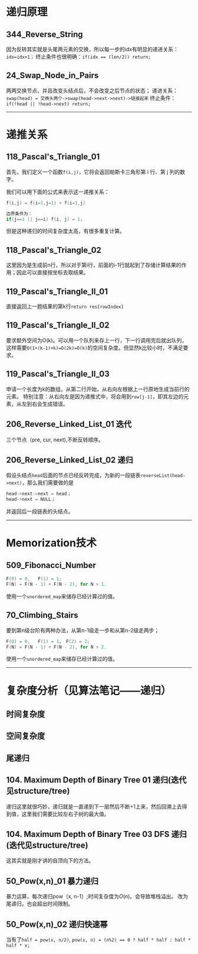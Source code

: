 # 递归原理

## 344_Reverse_String
因为反转其实就是头尾两元素的交换，所以每一步的idx有明显的递进关系：```idx=idx+1；```
终止条件也很明确：```if(idx == (len/2)) return;```

## 24_Swap_Node_in_Pairs
两两交换节点，并且改变头结点后，不会改变之后节点的状态；
递进关系：```swap(head) = 交换头两个->swap(head->next->next)->链接起来```
终止条件：```if(!head || !head->next) return;```

---

# 递推关系

## 118_Pascal's_Triangle_01
首先，我们定义一个函数```f(i,j)```，它将会返回帕斯卡三角形第 i 行、第 j 列的数字。

我们可以用下面的公式来表示这一递推关系：
```cpp
f(i,j) = f(i−1,j−1) + f(i−1,j)

边界条件为：
if(j==1 || j==i) f(i, j) = 1; 
```
但是这种递归的时间复杂度太高，有很多重复计算。

## 118_Pascal's_Triangle_02
这里因为是生成前n行，所以对于第i行，前面的i-1行就起到了存储计算结果的作用；因此可以直接按坐标去取结果。

## 119_Pascal's_Triangle_II_01
直接返回上一题结果的第k行```return res[rowIndex]```

## 119_Pascal's_Triangle_II_02
要求额外空间为O(k)。可以用一个队列来存上一行，下一行调用完后就出队列，这样需要```O(1+(k-1)+k)=O(2k)=O(k)```的空间复杂度。但显然k比较小时，不满足要求。

## 119_Pascal's_Triangle_II_03
申请一个长度为k的数组，从第二行开始，从右向左根据上一行原地生成当前行的元素。
特别注意：从右向左是因为递推式中，将会用到```row[j-1]```，即其左边的元素，从左到右会生成错误。

## 206_Reverse_Linked_List_01 迭代
三个节点（pre, cur, next),不断反转顺序。

## 206_Reverse_Linked_List_02 递归
假设头结点```head```后面的节点已经反转完成，为新的一段链表```reverseList(head->next)```，那么我们需要做的是
```cpp
head->next->next = head；
head->next = NULL；
```
并返回后一段链表的头结点。

---

# Memorization技术

## 509_Fibonacci_Number
```cpp
F(0) = 0,   F(1) = 1;
F(N) = F(N - 1) + F(N - 2), for N > 1.
```
使用一个```unordered_map```来储存已经计算过的值。

## 70_Climbing_Stairs
要到第n级台阶有两种办法，从第n-1级走一步和从第n-2级走两步；
```cpp
F(0) = 0,   F(1) = 1， F(2) = 2;
F(N) = F(N - 1) + F(N - 2), for N > 2.
```
使用一个```unordered_map```来储存已经计算过的值。

---

# 复杂度分析（见算法笔记——递归）
## 时间复杂度
## 空间复杂度
## 尾递归

## 104. Maximum Depth of Binary Tree 01 递归(迭代见structure/tree)

递归这里就很巧妙，递归就是一直递到下一层然后不断+1上来，然后回溯上去得到值，这里我们需要比较左右子树的最大值。

## 104. Maximum Depth of Binary Tree 03 DFS 递归(迭代见structure/tree)

这其实就是刚才讲的自顶向下的方法。

## 50_Pow(x,n)_01 暴力递归
暴力运算，每次递归pow（x, n-1）;时间复杂度为$O(n)$。会导致堆栈溢出。
改为尾递归，也会超出时间限制。

## 50_Pow(x,n)_02 递归快速幂
当有了```half = pow(x, n/2)```, ```pow(x, n) = (n%2) == 0 ? half * half : half * half * x;``` 

